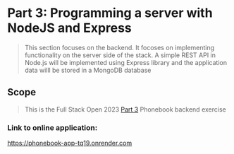 # Part 3: Programming a server with NodeJS and Express

> This section focuses on the backend. It focoses on implementing functionality on the server side of the stack. A simple REST API in Node.js will be implemented using Express library and the application data willl be stored in a MongoDB database

## Scope

> This is the Full Stack Open 2023 [Part 3](https://github.com/CeeJayyy007/fullstackopen/tree/main/part3) Phonebook backend exercise

### Link to online application:

https://phonebook-app-tq19.onrender.com

